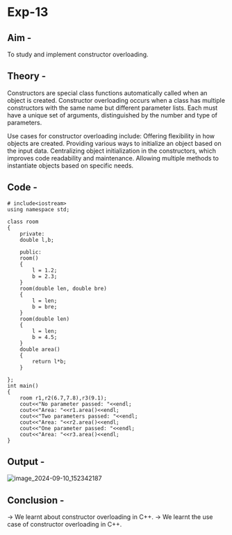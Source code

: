 # Exp-13

## Aim - 
To study and implement constructor overloading.

## Theory - 
Constructors are special class functions automatically called when an object is created. 
Constructor overloading occurs when a class has multiple constructors with the same name but different parameter lists. 
Each must have a unique set of arguments, distinguished by the number and type of parameters.

Use cases for constructor overloading include:
Offering flexibility in how objects are created.
Providing various ways to initialize an object based on the input data.
Centralizing object initialization in the constructors, which improves code readability and maintenance.
Allowing multiple methods to instantiate objects based on specific needs.

## Code - 
```
# include<iostream>
using namespace std;

class room
{
    private:
    double l,b;

    public:
    room()
    {
        l = 1.2;
        b = 2.3;
    }
    room(double len, double bre)
    {
        l = len;
        b = bre;
    }
    room(double len)
    {
        l = len;
        b = 4.5;
    }
    double area()
    {
        return l*b;
    }

};
int main()
{
    room r1,r2(6.7,7.8),r3(9.1);
    cout<<"No parameter passed: "<<endl;
    cout<<"Area: "<<r1.area()<<endl;
    cout<<"Two parameters passed: "<<endl;
    cout<<"Area: "<<r2.area()<<endl;
    cout<<"One parameter passed: "<<endl;
    cout<<"Area: "<<r3.area()<<endl;
}
```

## Output - 
![image_2024-09-10_152342187](https://github.com/user-attachments/assets/25dad689-999a-4b15-ab13-c7b8e73c4585)

## Conclusion - 
→ We learnt about constructor overloading in C++.
→ We learnt the use case of constructor overloading in C++.

